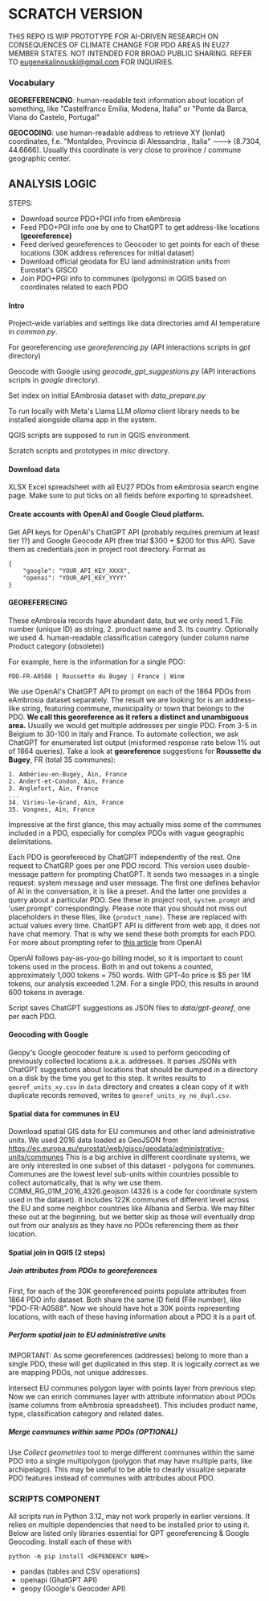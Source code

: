 # SCRATCH VERSION
THIS REPO IS WIP PROTOTYPE FOR AI-DRIVEN RESEARCH ON CONSEQUENCES 
OF CLIMATE CHANGE FOR PDO AREAS IN EU27 MEMBER STATES.
NOT INTENDED FOR BROAD PUBLIC SHARING. REFER TO eugenekalinouski@gmail.com FOR INQUIRIES.

### Vocabulary

**GEOREFERENCING**: human-readable text information about location of something, 
like "Castelfranco Emilia, Modena, Italia" or "Ponte da Barca, Viana do Castelo, Portugal"

**GEOCODING**: use human-readable address to retrieve XY (lonlat) coordinates, f.e. 
"Montaldeo, Provincia di Alessandria , Italia"    --->    (8.7304, 44.6666).
Usually this coordinate is very close to province / commune geographic center.

## ANALYSIS LOGIC

STEPS:
- Download source PDO+PGI info from eAmbrosia 
- Feed PDO+PGI info one by one to ChatGPT to get address-like locations **(georeference)**
- Feed derived georeferences to Geocoder to get points for each of these locations 
(30K address references for initial dataset)
- Download official geodata for EU land administration units from Eurostat's GISCO
- Join PDO+PGI info to communes (polygons) in QGIS based on coordinates related to each PDO


#### Intro
Project-wide variables and settings like data directories amd AI temperature in _common.py_.

For georeferencing use _georeferencing.py_ (API interactions scripts in _gpt_ directory)

Geocode with Google using _geocode_gpt_suggestions.py_ (API interactions scripts in _google_ directory).

Set index on initial EAmbrosia dataset with _data_prepare.py_

To run locally with Meta's Llama LLM _ollama_ client library needs 
to be installed alongside ollama app in the system.

QGIS scripts are supposed to run in QGIS environment.

Scratch scripts and prototypes in _misc_ directory.

#### Download data
XLSX Excel spreadsheet with all EU27 PDOs from eAmbrosia search engine page.
Make sure to put ticks on all fields before exporting to spreadsheet.


#### Create accounts with OpenAI and Google Cloud platform. 
Get API keys for OpenAI's ChatGPT API (probably requires premium at least tier 1?) 
and Google Geocode API (free trial $300 + $200 for this API). Save them as credentials.json in project root directory.
Format as 

    {
        "google": "YOUR_API_KEY_XXXX",
        "openai": "YOUR_API_KEY_YYYY"
    }


#### GEOREFERECING

These eAmbrosia records have abundant data, but we only need 1. File number (unique ID) as string, 2. product name and 3. its country.
Optionally we used 4. human-readable classification category (under column name Product category (obsolete))

For example, here is the information for a single PDO:

    PDO-FR-A0588 | Roussette du Bugey | France | Wine

We use OpenAI's ChatGPT API to prompt on each of the 1864 PDOs from 
eAmbrosia dataset separately. The result we are looking for is an address-like string, 
featuring commune, municipality or town that belongs to the PDO. **We call this georeference as it refers a distinct and unambiguous area.**
Usually we would get multiple addresses per single PDO. From 3-5 in Belgium to 30-100 in Italy and France.
To automate collection, we ask ChatGPT for enumerated list output (misformed response rate below 1% out of 1864 queries).
Take a look at **georeference** suggestions for **Roussette du Bugey**, FR (total 35 communes):

    1. Ambérieu-en-Bugey, Ain, France
    2. Andert-et-Condon, Ain, France
    3. Anglefort, Ain, France
    ...
    34. Virieu-le-Grand, Ain, France
    35. Vongnes, Ain, France

Impressive at the first glance, this may actually miss some of the communes 
included in a PDO, especially for complex PDOs with vague geographic delimitations.

Each PDO is georefereced by ChatGPT independently of the rest. 
One request to ChatGRP goes per one PDO record.
This version uses double-message pattern for prompting ChatGPT.
It sends two messages in a single request: system message and user message.
The first one defines behavior of AI in the conversation, it is like a preset.
And the latter one provides a query about a particular PDO. See these in project root, `system.prompt` and 'user.prompt' correspondingly.
Please note that you should not miss out placeholders in these files, like `{product_name}`.
These are replaced with actual values every time.
ChatGPT API is different from web app, it does not have chat memory. 
That is why we send these both prompts for each PDO.
For more about prompting refer to [this article](https://platform.openai.com/docs/guides/prompt-engineering) from OpenAI

OpenAI follows pay-as-you-go billing model, so it is important to count tokens used in the process. 
Both in and out tokens a counted, approximately 1,000 tokens = 750 words. With GPT-4o price is $5 per 1M tokens,
our analysis exceeded 1.2M. For a single PDO, this results in around 600 tokens in average.

Script saves ChatGPT suggestions as JSON files to _data/gpt-georef_, one per each PDO.

#### Geocoding with Google

Geopy's Google geocoder feature is used to perform geocoding of previously collected locations a.k.a. addresses.
It parses JSONs with ChatGPT suggestions about locations that should be dumped in a directory on a disk
by the time you get to this step. It writes results to `georef_units_xy.csv` in `data` directory and
creates a clean copy of it with duplicate records removed, writes to `georef_units_xy_no_dupl.csv`.

#### Spatial data for communes in EU
Download spatial GIS data for EU communes and other land administrative units. We used 2016 data loaded as GeoJSON from
https://ec.europa.eu/eurostat/web/gisco/geodata/administrative-units/communes
This is a big archive in different coordinate systems, we are only interested in one subset of this dataset - polygons for communes.
Communes are the lowest level sub-units within countries possible to collect automatically, that is why we use them.
COMM_RG_01M_2016_4326.geojson (4326 is a code for coordinate system used in the dataset). 
It includes 122K communes of different level across the EU and some neighbor countries like Albania and Serbia.
We may filter these out at the beginning, but we better skip as those will eventually drop out from our analysis 
as they have no PDOs referencing them as their location.

#### Spatial join in QGIS (2 steps)
##### Join attributes from PDOs to georeferences
First, for each of the 30K georeferenced points populate attributes from 1864 PDO info dataset. 
Both share the same ID field (File number), like "PDO-FR-A0588". Now we should have hot
a 30K points representing locations, with each of these having information about a PDO it is a part of.

##### Perform spatial join to EU administrative units
IMPORTANT: As some georeferences (addresses) belong to more than a single PDO, these will get duplicated in this step.
It is logically correct as we are mapping PDOs, not unique addresses.

Intersect EU communes polygon layer with points layer from previous step. Now we can enrich
communes layer with attribute information about PDOs (same columns from eAmbrosia spreadsheet).
This includes product name, type, classification category and related dates.

##### Merge communes within same PDOs (OPTIONAL) 
Use _Collect geometries_ tool to merge different communes within the same PDO into
a single multipolygon (polygon that may have multiple parts, like archipelago). 
This may be useful to be able to clearly visualize separate PDO features instead of communes with attributes about PDO.


### SCRIPTS COMPONENT
All scripts run in Python 3.12, may not work properly in earlier versions. 
It relies on multiple dependencies that need to be installed prior to using it. 
Below are listed only libraries essential for GPT georeferencing & Google Geocoding.
Install each of these with

`python -m pip install <DEPENDENCY NAME>`

- pandas (tables and CSV operations)
- openapi (GhatGPT API)
- geopy (Google's Geocoder API)
